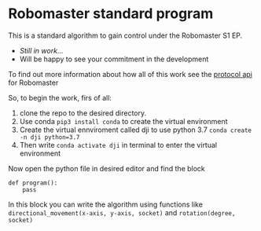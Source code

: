 # Robomaster standard program
This is a standard algorithm to gain control under the Robomaster S1 EP. 
* *Still in work...*
* Will be happy to see your commitment in the development
  
To find out more information about how all of this work see the [protocol api](<https://robomaster-dev.readthedocs.io/zh_CN/release_en/text_sdk/protocol_api.html>) for Robomaster

So, to begin the work, firs of all:
1. clone the repo to the desired directory.
2. Use conda `pip3 install conda` to create the virtual environment
3. Create the virtual ennviroment called dji to use python 3.7 `conda create -n dji python=3.7`
4. Then write `conda activate dji` in terminal to enter the virtual environment

Now open the python file in desired editor and find the block 
```
def program(): 
    pass
```
In this block you can write the algorithm using functions like `directional_movement(x-axis, y-axis, socket)` and `rotation(degree, socket)`

